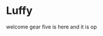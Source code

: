 # Luffy
welcome
gear five is here and it is op 
 
 
   
  
     
                      
                      
                                 
                                                 
                          
                           
                  
       
   
 
